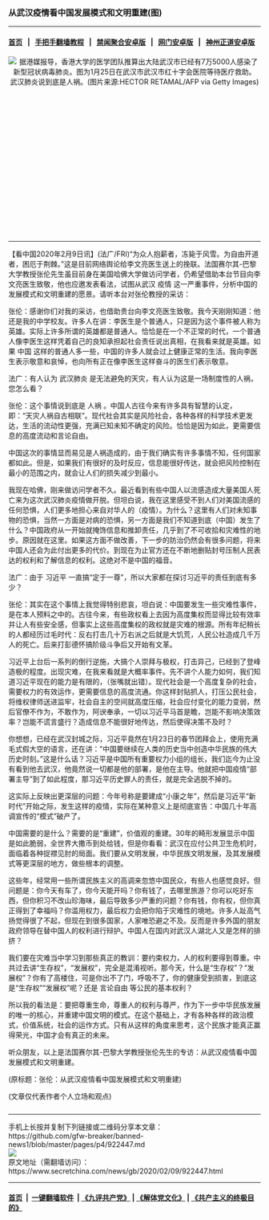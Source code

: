 ### 从武汉疫情看中国发展模式和文明重建(图)
------------------------

#### [首页](https://github.com/gfw-breaker/banned-news1/blob/master/README.md) &nbsp;&nbsp;|&nbsp;&nbsp; [手把手翻墙教程](https://github.com/gfw-breaker/guides/wiki) &nbsp;&nbsp;|&nbsp;&nbsp; [禁闻聚合安卓版](https://github.com/gfw-breaker/bn-android) &nbsp;&nbsp;|&nbsp;&nbsp; [网门安卓版](https://github.com/oGate2/oGate) &nbsp;&nbsp;|&nbsp;&nbsp; [神州正道安卓版](https://github.com/SzzdOgate/update) 



<div class="article_right" style="fone-color:#000">
 <p style="text-align:center">
  <img alt="据港媒报导，香港大学的医学团队推算出大陆武汉市已经有7万5000人感染了新型冠状病毒肺炎。图为1月25日在武汉市武汉市红十字会医院等待医疗救助。" src="https://img3.secretchina.com/pic/2020/1-30/p2615461a876554186-ss.jpg"/>
  <br>
   武汉肺炎说到底是人祸。(图片来源:HECTOR RETAMAL/AFP via Getty Images)
   <span id="hideid" name="hideid" style="color:red;display:none;">
    <span href="https://www.secretchina.com">
    </span>
   </span>
  </br>
 </p>
 <div id="txt-mid1-t21-2017">
  <ins class="adsbygoogle" data-ad-client="ca-pub-1276641434651360" data-ad-slot="2451032099" style="display:inline-block;width:336px;height:280px">
  </ins>
  

---


  </div>
 </div>
 <p>
  【看中国2020年2月9日讯】(法广/FRI)“为众人抱薪者，冻毙于风雪。为自由开道者，困厄于荆棘。”这是目前网络舆论给李文亮医生送上的挽联。法国赛尔其-巴黎大学教授张伦先生虽目前身在美国哈佛大学做访问学者，仍希望借助本台节目向李文亮医生致敬，他也应邀发表看法，试图从武汉
  <span href="https://www.secretchina.com/news/gb/tag/疫情" target="_blank">
   疫情
  </span>
  这一严重事件，分析中国的发展模式和文明重建的愿景。请听本台对张伦教授的采访：
  <span id="hideid" name="hideid" style="color:red;display:none;">
   <span href="https://www.secretchina.com">
   </span>
  </span>
 </p>
 <p>
  张伦：感谢你们对我的采访，也借助贵台向李文亮医生致敬。我今天刚刚知道：他还是我的中学校友。许多人在讲：李医生是个普通人，只是因为这个事件被人称为英雄。实际上许多所谓的英雄都是普通人。恰恰是在一个不正常的时代，一个普通人像李医生这样凭着自己的良知承担起社会责任说出真相，在我看来就是英雄。如果
  <span href="https://www.secretchina.com" target="_blank">
   中国
  </span>
  这样的普通人多一些，中国的许多人就会过上健康正常的生活。我向李医生表示敬意和哀悼，也向所有正在像李医生这样奋斗的医生们表示敬意。
 </p>
 <p>
  法广：有人认为
  <span href="https://www.secretchina.com/news/gb/tag/武汉肺炎" target="_blank">
   武汉肺炎
  </span>
  是无法避免的天灾，有人认为这是一场制度性的人祸，您怎么看？
 </p>
 <p>
  张伦：这个事情说到底是
  <span href="https://www.secretchina.com/news/gb/tag/人祸" target="_blank">
   人祸
  </span>
  。中国人古往今来有许多具有智慧的认定，即：“天灾人祸自古相联”。现代社会其实是风险社会，各种各样的科学技术更发达，生活的流动性更强，充满已知未知不确定的风险。恰恰是因为如此，更需要信息的高度流动和言论自由。
 </p>
 <p>
  中国这次的事情显而易见是人祸造成的，由于我们确实有许多事情不知，任何国家都如此。但是，如果我们有很好的及时反应，信息能很好传达，就会把风险控制在最小的范围之内，就会让人们的损失减少到最小。
 </p>
 <p>
  我现在哈佛，刚来做访问学者不久。最近看到有些中国人以流感造成大量美国人死亡来为这次武汉肺炎疫情做开脱。但坦白说，我在这里感受不到人们对美国流感的任何恐惧，人们更多地担心来自对华人的（疫情）。为什么？这里有人们对未知事物的恐惧，当然一方面是对病的恐惧，另一方面是我们不知道到底（中国）发生了什么？中国政府从一开始就掩饰信息和推卸责任，几乎到了不可收拾和灾难性的地步。原因就在这里。如果这方面不做改善，下一步的防治仍然会有很多问题，将来中国人还会为此付出更多的代价。到现在为止官方还在不断地删贴封号压制人民表达的权利和了解信息的权利。这绝对不是中国的福音。
 </p>
 <p>
  法广：由于
  <span href="https://www.secretchina.com/news/gb/tag/习近平" target="_blank">
   习近平
  </span>
  一直搞“定于一尊”，所以大家都在探讨习近平的责任到底有多少？
 </p>
 <p>
  张伦：其实在这个事情上我觉得特别悲哀，坦白说：中国要发生一些灾难性事件，是在本人预料之中的。古往今来，有些政权看上去因为高度集权而显得比较有效率并让人有些安全感，但事实上这些高度集权的政权就是灾难的根源。所有年纪稍长的人都经历过毛时代：反右打击几十万右派之后就是大饥荒，人民公社造成几千万人的死亡。后来打彭德怀搞阶级斗争后又开始有文革。
 </p>
 <p>
  习近平上台后一系列的倒行逆施，大搞个人崇拜与极权，打击异己，已经到了登峰造极的程度。出现灾难，在我来看就是大概率事件。先不讲个人能力如何，我们知道习近平现在的能力是有限的，（张嘴就出错）。现代社会是一个高度复杂的社会，需要权力的有效运作，更需要信息的高度流通。你这样封贴抓人，打压公民社会，将维权律师送进监牢，社会自主的空间就高度压缩，社会应付变化的能力变弱，然后官僚不作为，不敢作为，阿谀奉承，一切以习近平马首是瞻，岂能不影响决策效率？岂能不谎言盛行？造成信息不能很好地传达，然后使得决策不及时？
 </p>
 <p>
  你想想，已经在武汉封城之际，习近平竟然在1月23日的春节团拜会上，使用充满毛式假大空的语言，还在讲：”中国要继续在人类的历史当中创造中华民族的伟大历史时刻。”这是什么话？习近平是中国所有重要权力小组的组长，我们迄今为止没有看到他去武汉，他竟然说一切都是他的部署，是他在主导。他就把中国疫情“部署主导”到了如此程度，那习近平历史罪人的责任，就是完全逃脱不掉的。
 </p>
 <p>
  这实际上反映出更深层的问题：今年号称是要建成“小康之年”，然后是习近平“新时代”开始之际，发生这样的疫情，实际在某种意义上是彻底宣告：中国几十年高调宣传的“模式”破产了。
 </p>
 <p>
  中国需要的是什么？需要的是“重建”，价值观的重建。30年的畸形发展显示中国是如此脆弱，全世界大撒币到处给钱，但是你看看：武汉在应付公共卫生危机时，面临着各种捉襟见肘的局面。我们要从文明发展，中华民族文明发展，及其发展模式等更深层的地方，做些根本的调整。
 </p>
 <p>
  这些年，经常用一些所谓民族主义的高调来忽悠中国民众，有些人也感觉良好。但问题是：你今天有车了，你今天能开吗？你有钱了，去哪里旅游？你可以吃好东西，但你积习不改山珍海味，最后导致多少严重的问题？你有钱，你有权，但你真正得到了幸福吗？你滥用权力，最后权力会把你陷于灾难性的境地。许多人趾高气扬觉得很了不起，但现在到很多国家，人家唯恐避之不及。反而是许多外国的朋友政府领导在替中国人的权利进行辩护。中国人在国内对武汉人湖北人又是怎样的排挤？
 </p>
 <p>
  我们要在灾难当中学习到那些真正的教训：要约束权力，人的权利要得到尊重。中共过去讲“生存权”，“发展权”，完全是混淆视听。那今天，什么是“生存权”？“发展权”？你有了高楼住，可是你出不了门，呼吸不了，你的健康受到损害，到底这是“生存权”“发展权”呢？还是
  <span href="https://www.secretchina.com/news/gb/tag/言论自由" target="_blank">
   言论自由
  </span>
  等公民的基本权利？
 </p>
 <p>
  所以我的看法是：要把尊重生命，尊重人的权利与尊严，作为下一步中华民族发展的唯一的核心，并重建中国文明的模式。在这个基础上，才有各种各样的政治模式，价值系统，社会的运作方式。只有从这样的角度来思考，这个民族才能真正赢得荣光，中国才会有真正的未来。
 </p>
 <p>
  听众朋友，以上是法国赛尔其-巴黎大学教授张伦先生的专访：从武汉疫情看中国发展模式和文明重建。
 </p>
 <p>
  (原标题：张伦：从武汉疫情看中国发展模式和文明重建)
 </p>
 (文章仅代表作者个人立场和观点)
 <center>
  <div>
   <div id="txt-mid2-t22-2017" style="display: block;  max-height: 351px;  overflow: hidden;">
    <div id="SC-21xxx">
    </div>
    <ins class="adsbygoogle" data-ad-client="ca-pub-1276641434651360" data-ad-format="auto" data-ad-slot="4301710469" data-full-width-responsive="true" style="display:block">
    </ins>
   </div>
  </div>
 </center>
 <div style="padding-top:12px;">
 </div>
</div>

<hr/>
手机上长按并复制下列链接或二维码分享本文章：<br/>
https://github.com/gfw-breaker/banned-news1/blob/master/pages/p4/922447.md <br/>
<a href='https://github.com/gfw-breaker/banned-news1/blob/master/pages/p4/922447.md'><img src='https://github.com/gfw-breaker/banned-news1/blob/master/pages/p4/922447.md.png'/></a> <br/>
原文地址（需翻墙访问）：https://www.secretchina.com/news/gb/2020/02/09/922447.html


------------------------
#### [首页](https://github.com/gfw-breaker/banned-news1/blob/master/README.md) &nbsp;|&nbsp; [一键翻墙软件](https://github.com/gfw-breaker/nogfw/blob/master/README.md) &nbsp;| [《九评共产党》](https://github.com/gfw-breaker/9ping.md/blob/master/README.md#九评之一评共产党是什么) | [《解体党文化》](https://github.com/gfw-breaker/jtdwh.md/blob/master/README.md) | [《共产主义的终极目的》](https://github.com/gfw-breaker/gczydzjmd.md/blob/master/README.md)


<img src='http://gfw-breaker.win/banned-news/pages/p4/922447.md' width='0px' height='0px'/>